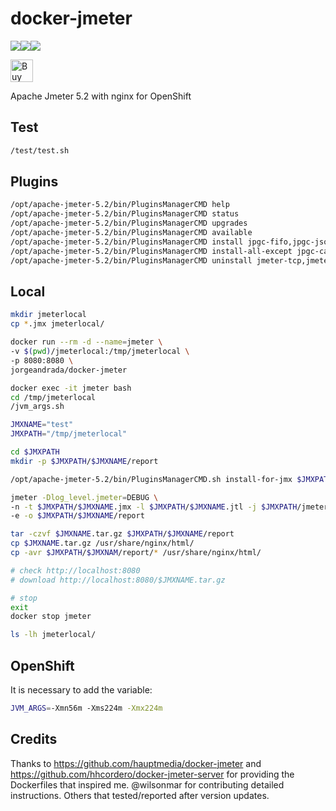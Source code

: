 # docker-jmeter
[![](https://images.microbadger.com/badges/image/jorgeandrada/docker-jmeter.svg)](https://microbadger.com/images/jorgeandrada/docker-jmeter "Get your own image badge on microbadger.com")[![](https://images.microbadger.com/badges/version/jorgeandrada/docker-jmeter.svg)](https://microbadger.com/images/jorgeandrada/docker-jmeter "Get your own version badge on microbadger.com")[![](https://images.microbadger.com/badges/commit/jorgeandrada/docker-jmeter.svg)](https://microbadger.com/images/jorgeandrada/docker-jmeter "Get your own commit badge on microbadger.com")

<a href='https://ko-fi.com/A417UXC' target='_blank'><img height='36' style='border:0px;height:36px;' src='https://az743702.vo.msecnd.net/cdn/kofi2.png?v=0' border='0' alt='Buy Me a Coffee at ko-fi.com' /></a>

Apache Jmeter 5.2 with nginx for OpenShift

## Test

```bash
/test/test.sh
```

## Plugins

```bash
/opt/apache-jmeter-5.2/bin/PluginsManagerCMD help
/opt/apache-jmeter-5.2/bin/PluginsManagerCMD status
/opt/apache-jmeter-5.2/bin/PluginsManagerCMD upgrades
/opt/apache-jmeter-5.2/bin/PluginsManagerCMD available
/opt/apache-jmeter-5.2/bin/PluginsManagerCMD install jpgc-fifo,jpgc-json=2.2
/opt/apache-jmeter-5.2/bin/PluginsManagerCMD install-all-except jpgc-casutg,jpgc-autostop
/opt/apache-jmeter-5.2/bin/PluginsManagerCMD uninstall jmeter-tcp,jmeter-ftp,jmeter-jdbc
```

## Local

```bash
mkdir jmeterlocal
cp *.jmx jmeterlocal/

docker run --rm -d --name=jmeter \
-v $(pwd)/jmeterlocal:/tmp/jmeterlocal \
-p 8080:8080 \
jorgeandrada/docker-jmeter

docker exec -it jmeter bash
cd /tmp/jmeterlocal
/jvm_args.sh

JMXNAME="test"
JMXPATH="/tmp/jmeterlocal"

cd $JMXPATH
mkdir -p $JMXPATH/$JMXNAME/report

/opt/apache-jmeter-5.2/bin/PluginsManagerCMD.sh install-for-jmx $JMXPATH/$JMXNAME.jmx

jmeter -Dlog_level.jmeter=DEBUG \
-n -t $JMXPATH/$JMXNAME.jmx -l $JMXPATH/$JMXNAME.jtl -j $JMXPATH/jmeter.log \
-e -o $JMXPATH/$JMXNAME/report

tar -czvf $JMXNAME.tar.gz $JMXPATH/$JMXNAME/report
cp $JMXNAME.tar.gz /usr/share/nginx/html/
cp -avr $JMXPATH/$JMXNAM/report/* /usr/share/nginx/html/

# check http://localhost:8080
# download http://localhost:8080/$JMXNAME.tar.gz

# stop
exit
docker stop jmeter

ls -lh jmeterlocal/
```

## OpenShift

It is necessary to add the variable:

```bash
JVM_ARGS=-Xmn56m -Xms224m -Xmx224m
```

## Credits

Thanks to https://github.com/hauptmedia/docker-jmeter
and https://github.com/hhcordero/docker-jmeter-server for providing
the Dockerfiles that inspired me.   @wilsonmar for contributing detailed instructions. Others
that tested/reported after version updates.